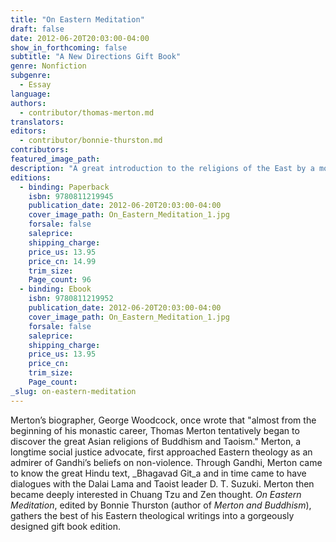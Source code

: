 ```yaml
---
title: "On Eastern Meditation"
draft: false
date: 2012-06-20T20:03:00-04:00
show_in_forthcoming: false
subtitle: "A New Directions Gift Book"
genre: Nonfiction
subgenre:
  - Essay
language:
authors:
  - contributor/thomas-merton.md
translators:
editors:
  - contributor/bonnie-thurston.md
contributors:
featured_image_path:
description: "A great introduction to the religions of the East by a monk from the West "
editions:
  - binding: Paperback
    isbn: 9780811219945
    publication_date: 2012-06-20T20:03:00-04:00
    cover_image_path: On_Eastern_Meditation_1.jpg
    forsale: false
    saleprice:
    shipping_charge:
    price_us: 13.95
    price_cn: 14.99
    trim_size:
    Page_count: 96
  - binding: Ebook
    isbn: 9780811219952
    publication_date: 2012-06-20T20:03:00-04:00
    cover_image_path: On_Eastern_Meditation_1.jpg
    forsale: false
    saleprice:
    shipping_charge:
    price_us: 13.95
    price_cn:
    trim_size:
    Page_count:
_slug: on-eastern-meditation
---
```


Merton’s biographer, George Woodcock, once wrote that "almost from the beginning of his monastic career, Thomas Merton tentatively began to discover the great Asian religions of Buddhism and Taoism." Merton, a longtime social justice advocate, first approached Eastern theology as an admirer of Gandhi’s beliefs on non-violence. Through Gandhi, Merton came to know the great Hindu text, _Bhagavad Git_a and in time came to have dialogues with the Dalai Lama and Taoist leader D. T. Suzuki. Merton then became deeply interested in Chuang Tzu and Zen thought. _On Eastern Meditation_, edited by Bonnie Thurston (author of _Merton and Buddhism_), gathers the best of his Eastern theological writings into a gorgeously designed gift book edition.

